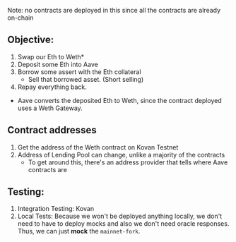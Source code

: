 Note: no contracts are deployed in this since all the contracts are already on-chain

## Objective:

1. Swap our Eth to Weth*
2. Deposit some Eth into Aave
3. Borrow some assert with the Eth collateral
    - Sell that borrowed asset. (Short selling)
4. Repay everything back.

* Aave converts the deposited Eth to Weth, since the contract deployed uses a Weth Gateway.


## Contract addresses
1. Get the address of the Weth contract on Kovan Testnet
2. Address of Lending Pool can change, unlike a majority of the contracts
    - To get around this, there's an address provider that tells where Aave contracts are


## Testing:

1. Integration Testing: Kovan
2. Local Tests: Because we won't be deployed anything locally, we don't need to have 
    to deploy mocks and also we don't need oracle responses. Thus, we can just
    **mock** the `mainnet-fork`.